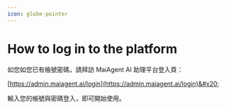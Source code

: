 ```yaml
---
icon: globe-pointer
---
```


# How to log in to the platform

如您如您已有帳號密碼，請拜訪 MaiAgent AI 助理平台登入頁：

[https://admin.maiagent.ai/login](https://admin.maiagent.ai/login)&#x20;

輸入您的帳號與密碼登入，即可開始使用。

<figure><img src="../.gitbook/assets/截圖 2025-04-22 上午10.26.37.png" alt=""><figcaption></figcaption></figure>